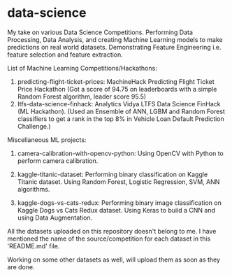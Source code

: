 # data-science 
My take on various Data Science Competitions. Performing Data Processing, Data Analysis, and creating Machine Learning models to make predictions on real world datasets. Demonstrating Feature Engineering i.e. feature selection and feature extraction. 

List of Machine Learning Competitions/Hackathons:
1) predicting-flight-ticket-prices: MachineHack Predicting Flight Ticket Price Hackathon (Got a score of 94.75 on leaderboards with a simple Random Forest algorithm, leader score 95.5) 
2) ltfs-data-science-finhack: Analytics Vidya LTFS Data Science FinHack (ML Hackathon). (Used an Ensemble of ANN, LGBM and 
Random Forest classifiers to get a rank in the top 8% in Vehicle Loan Default Prediction Challenge.)



Miscellaneous ML projects:
1) camera-calibration-with-opencv-python: Using OpenCV with Python to perform camera calibration. 

2) kaggle-titanic-dataset: Performing binary classification on Kaggle Titanic dataset. Using Random Forest, Logistic Regression, SVM, ANN algorithms. 

3) kaggle-dogs-vs-cats-redux: Performing binary image classification on Kaggle Dogs vs Cats Redux dataset. Using Keras to build a CNN and using Data Augmentation.



All the datasets uploaded on this repository doesn't belong to me. I have mentioned the name of the source/competition for each dataset in this 'README.md' file. 

Working on some other datasets as well, will upload them as soon as they are done. 

